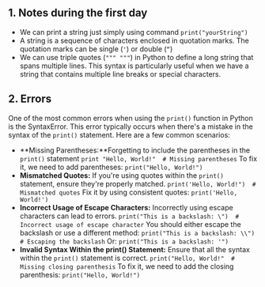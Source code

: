 ## 1. Notes during the first day
- We can print a string just simply using command 
  `print("yourString")`
- A string is a sequence of characters enclosed in quotation marks. The quotation marks can be single (` ' `) or double (` “ `)
- We can use triple quotes (`""" """`) in Python to define a long string that spans multiple lines. This syntax is particularly useful when we have a string that contains multiple line breaks or special characters.

## 2. Errors
One of the most common errors when using the `print()` function in Python is the SyntaxError. This error typically occurs when there's a mistake in the syntax of the `print()` statement. Here are a few common scenarios:
- **Missing Parentheses:**Forgetting to include the parentheses in the `print()` statement
  `print "Hello, World!"  # Missing parentheses`
  To fix it, we need to add parentheses:
  `print("Hello, World!")`
- **Mismatched Quotes:** If you're using quotes within the `print()` statement, ensure they're properly matched.
  `print('Hello, World!")  # Mismatched quotes`
  Fix it by using consistent quotes:
  `print('Hello, World!')`
- **Incorrect Usage of Escape Characters:** Incorrectly using escape characters can lead to errors.
  `print("This is a backslash: \")  # Incorrect usage of escape character`
  You should either escape the backslash or use a different method:
  `print("This is a backslash: \\")  # Escaping the backslash`
  Or:
  `print("This is a backslash: '")`
- **Invalid Syntax Within the print() Statement:** Ensure that all the syntax within the `print()` statement is correct.
  `print("Hello, World!"  # Missing closing parenthesis`
  To fix it, we need to add the closing parenthesis:
  `print("Hello, World!")`


